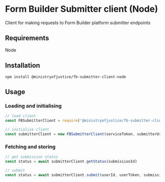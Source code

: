 # Form Builder Submitter client (Node)

Client for making requests to Form Builder platform submitter endpoints

## Requirements

Node

## Installation

`npm install @ministryofjustice/fb-submitter-client-node`

## Usage

### Loading and initialising

``` javascript
// load client
const FBSubmitterClient = require('@ministryofjustice/fb-submitter-client-node')

// initialise client
const submitterClient = new FBSubmitterClient(serviceToken, submitterUrl, serviceSlug)
```

### Fetching and storing

``` javascript
// get submission status
const status = await submitterClient.getStatus(submissionId)

// submit 
const status = await submitterClient.submit(userId, userToken, submissions)
```

